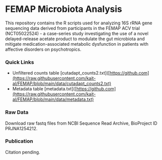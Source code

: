 # FEMAP Microbiota Analysis

This repository contains the R scripts used for analyzing 16S rRNA gene sequencing data derived from participants in the FEMAP ACV trial (NCT05022524) - a case-series study investigating the use of a novel delayed-release acetate product to modulate the gut microbiota and mitigate medication-associated metabolic dysfunction in patients with affective disorders on psychotropics.

### Quick Links
- Unfiltered counts table [cutadapt_counts2.txt]([https://github.com](https://raw.githubusercontent.com/kait-al/FEMAP/blob/main/data/cutadapt_counts2.txt)
- Metadata table [metadata.txt]([https://github.com](https://raw.githubusercontent.com/kait-al/FEMAP/blob/main/data/metadata.txt)

### Raw Data
Download raw fastq files from NCBI Sequence Read Archive, BioProject ID PRJNA1254212.

### Publication
Citation pending.
